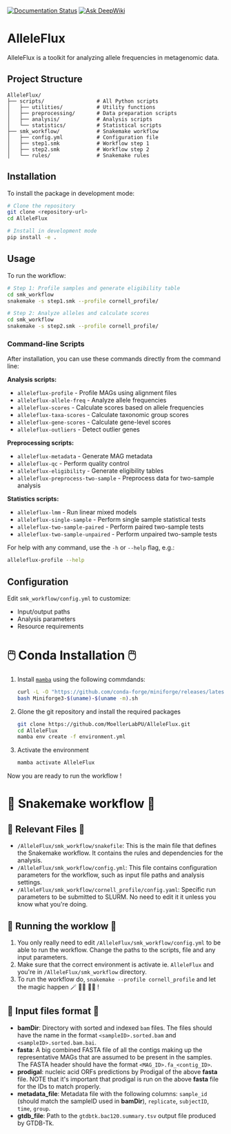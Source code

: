 
[![Documentation Status](https://readthedocs.org/projects/alleleflux/badge/?version=latest)](https://alleleflux.readthedocs.io/en/latest/?badge=latest) [![Ask DeepWiki](https://deepwiki.com/badge.svg)](https://deepwiki.com/MoellerLabPU/AlleleFlux)

# AlleleFlux

AlleleFlux is a toolkit for analyzing allele frequencies in metagenomic data.

## Project Structure

```
AlleleFlux/
├── scripts/                 # All Python scripts
│   ├── utilities/           # Utility functions
│   ├── preprocessing/       # Data preparation scripts
│   ├── analysis/            # Analysis scripts
│   └── statistics/          # Statistical scripts
├── smk_workflow/            # Snakemake workflow
│   ├── config.yml           # Configuration file
│   ├── step1.smk            # Workflow step 1
│   ├── step2.smk            # Workflow step 2
│   └── rules/               # Snakemake rules
```

## Installation

To install the package in development mode:

```bash
# Clone the repository
git clone <repository-url>
cd AlleleFlux

# Install in development mode
pip install -e .
```

## Usage

To run the workflow:

```bash
# Step 1: Profile samples and generate eligibility table
cd smk_workflow
snakemake -s step1.smk --profile cornell_profile/

# Step 2: Analyze alleles and calculate scores
cd smk_workflow
snakemake -s step2.smk --profile cornell_profile/
```

### Command-line Scripts

After installation, you can use these commands directly from the command line:

**Analysis scripts:**
- `alleleflux-profile` - Profile MAGs using alignment files
- `alleleflux-allele-freq` - Analyze allele frequencies
- `alleleflux-scores` - Calculate scores based on allele frequencies
- `alleleflux-taxa-scores` - Calculate taxonomic group scores
- `alleleflux-gene-scores` - Calculate gene-level scores
- `alleleflux-outliers` - Detect outlier genes

**Preprocessing scripts:**
- `alleleflux-metadata` - Generate MAG metadata
- `alleleflux-qc` - Perform quality control
- `alleleflux-eligibility` - Generate eligibility tables
- `alleleflux-preprocess-two-sample` - Preprocess data for two-sample analysis

**Statistics scripts:**
- `alleleflux-lmm` - Run linear mixed models
- `alleleflux-single-sample` - Perform single sample statistical tests
- `alleleflux-two-sample-paired` - Perform paired two-sample tests
- `alleleflux-two-sample-unpaired` - Perform unpaired two-sample tests

For help with any command, use the `-h` or `--help` flag, e.g.:
```bash
alleleflux-profile --help
```

## Configuration

Edit `smk_workflow/config.yml` to customize:
- Input/output paths
- Analysis parameters
- Resource requirements

# 🖱️ Conda Installation 🖱️

1. Install [`mamba`](https://github.com/conda-forge/miniforge?tab=readme-ov-file#install) using the following commdands:

    ```bash
    curl -L -O "https://github.com/conda-forge/miniforge/releases/latest/download/Miniforge3-$(uname)-$(uname -m).sh"
    bash Miniforge3-$(uname)-$(uname -m).sh
    ```
2. Glone the git repository and install the required packages

    ```bash
    git clone https://github.com/MoellerLabPU/AlleleFlux.git
    cd AlleleFlux
    mamba env create -f environment.yml
    ```

3. Activate the environment

    ```bash
    mamba activate AlleleFlux
    ```

Now you are ready to run the workflow !

# 🐍 Snakemake workflow 🐍 

## 📂 Relevant Files 📂 

- `/AlleleFlux/smk_workflow/snakefile`: This is the main file that defines the Snakemake workflow. It contains the rules and dependencies for the analysis.
- `/AlleleFlux/smk_workflow/config.yml`: This file contains configuration parameters for the workflow, such as input file paths and analysis settings.
- `/AlleleFlux/smk_workflow/cornell_profile/config.yaml`: Specific run parameters to be submitted to SLURM. No need to edit it it unless you know what you're doing.

## 🏃 Running the worklow 🏃

1. You only really need to edit `/AlleleFlux/smk_workflow/config.yml` to be able to run the workflow. Change the paths to the scripts, file and any input parameters.
2. Make sure that the correct environment is activate ie. `AlleleFlux` and you're in `/AlleleFlux/smk_workflow` directory.
3. To run the workflow do, `snakemake --profile cornell_profile` and let the magic happen 🪄 👨‍🔬 👩‍🔬 !

## 📁 Input files format 📁 ##

- **bamDir**: Directory with sorted and indexed `bam` files. The files should have the name in the format `<sampleID>.sorted.bam` and `<sampleID>.sorted.bam.bai`.
- **fasta**: A big combined FASTA file of all the contigs making up the representative MAGs that are assumed to be present in the samples. The FASTA header should have the format `<MAG_ID>.fa_<contig_ID>`.
- **prodigal**: nucleic acid ORFs predictions by Prodigal of the above **fasta** file. NOTE that it's important that prodigal is run on the above **fasta** file for the IDs to match properly.
- **metadata_file**: Metadata file with the following columns: `sample_id` (should match the sampleID used in **bamDir**), `replicate`, `subjectID`, `time`, `group`.
- **gtdb_file**: Path to the `gtdbtk.bac120.summary.tsv` output file produced by GTDB-Tk.
